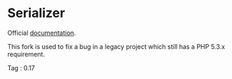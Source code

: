 Serializer
==========

Official [documentation](http://jmsyst.com/libs/serializer).

This fork is used to fix a bug in a legacy project which still has a PHP 5.3.x requirement.

Tag : 0.17